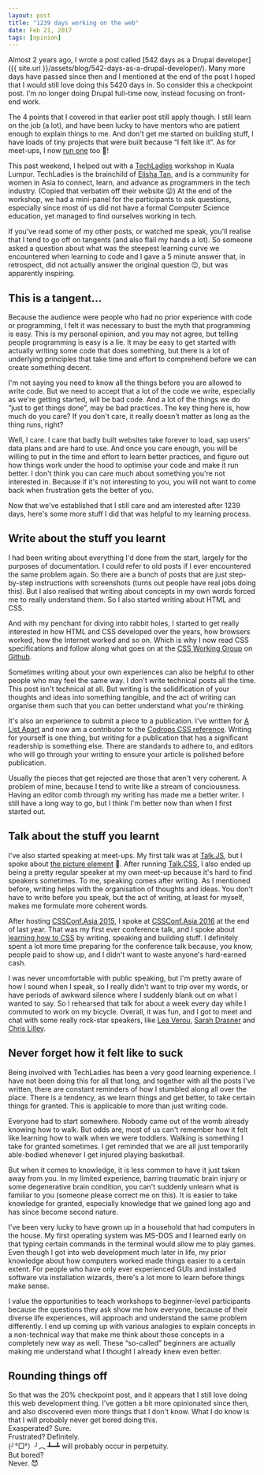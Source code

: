 ```yaml
---
layout: post
title: "1239 days working on the web"
date: Feb 21, 2017
tags: [opinion]
---
```

Almost 2 years ago, I wrote a post called [542 days as a Drupal developer]({{ site.url }}/assets/blog/542-days-as-a-drupal-developer/). Many more days have passed since then and I mentioned at the end of the post I hoped that I would still love doing this 5420 days in. So consider this a checkpoint post. I'm no longer doing Drupal full-time now, instead focusing on front-end work. 

The 4 points that I covered in that earlier post still apply though. I still learn on the job (a lot), and have been lucky to have mentors who are patient enough to explain things to me. And don't get me started on building stuff, I have loads of tiny projects that were built because “I felt like it”. As for meet-ups, I now [run one](https://singaporecss.github.io/) too <span class="emoji" role="img" tabindex="0" aria-label="person gesturing ok">&#x1F646;</span>!

This past weekend, I helped out with a [TechLadies](http://www.techladies.co/) workshop in Kuala Lumpur. TechLadies is the brainchild of [Elisha Tan](http://elishatan.com/), and is a community for women in Asia to connect, learn, and advance as programmers in the tech industry. (Copied that verbatim off their website <span class="emoji" role="img" tabindex="0" aria-label="face with stuck-out tongue">&#x1F61B;</span>) At the end of the workshop, we had a mini-panel for the participants to ask questions, especially since most of us did not have a formal Computer Science education, yet managed to find ourselves working in tech.

If you've read some of my other posts, or watched me speak, you'll realise that I tend to go off on tangents (and also flail my hands a lot). So someone asked a question about what was the steepest learning curve we encountered when learning to code and I gave a 5 minute answer that, in retrospect, did not actually answer the original question <span class="emoji" role="img" tabindex="0" aria-label="pensive face">&#x1F614;</span>, but was apparently inspiring.

## This is a tangent...

Because the audience were people who had no prior experience with code or programming, I felt it was necessary to bust the myth that programming is easy. This is my personal opinion, and you may not agree, but telling people programming is easy is a lie. It may be easy to get started with actually writing some code that does something, but there is a lot of underlying principles that take time and effort to comprehend before we can create something decent.

I'm not saying you need to know all the things before you are allowed to write code. But we need to accept that a lot of the code we write, especially as we're getting started, will be bad code. And a lot of the things we do “just to get things done”, may be bad practices. The key thing here is, how much do you care? If you don't care, it really doesn't matter as long as the thing runs, right?

Well, I care. I care that badly built websites take forever to load, sap users' data plans and are hard to use. And once you care enough, you will be willing to put in the time and effort to learn better practices, and figure out how things work under the hood to optimise your code and make it run better. I don't think you can care much about something you're not interested in. Because if it's not interesting to you, you will not want to come back when frustration gets the better of you.

Now that we've established that I still care and am interested after 1239 days, here's some more stuff I did that was helpful to my learning process.

## Write about the stuff you learnt

I had been writing about everything I'd done from the start, largely for the purposes of documentation. I could refer to old posts if I ever encountered the same problem again. So there are a bunch of posts that are just step-by-step instructions with screenshots (turns out people have real jobs doing this). But I also realised that writing about concepts in my own words forced me to really understand them. So I also started writing about HTML and CSS.

And with my penchant for diving into rabbit holes, I started to get really interested in how HTML and CSS developed over the years, how browsers worked, how the Internet worked and so on. Which is why I now read CSS specifications and follow along what goes on at the [CSS Working Group](https://www.w3.org/blog/CSS/) on [Github](https://github.com/w3c/csswg-drafts).

Sometimes writing about your own experiences can also be helpful to other people who may feel the same way. I don't write technical posts all the time. This post isn't technical at all. But writing is the solidification of your thoughts and ideas into something tangible, and the act of writing can organise them such that you can better understand what you're thinking.

It's also an experience to submit a piece to a publication. I've written for [A List Apart](https://alistapart.com/) and now am a contributor to the [Codrops CSS reference](https://tympanus.net/codrops/css_reference/). Writing for yourself is one thing, but writing for a publication that has a significant readership is something else. There are standards to adhere to, and editors who will go through your writing to ensure your article is polished before publication. 

Usually the pieces that get rejected are those that aren't very coherent. A problem of mine, because I tend to write like a stream of conciousness. Having an editor comb through my writing has made me a better writer. I still have a long way to go, but I think I'm better now than when I first started out.

## Talk about the stuff you learnt

I've also started speaking at meet-ups. My first talk was at [Talk.JS](https://www.meetup.com/Singapore-JS/), but I spoke about [the picture element](https://engineers.sg/video/using-responsive-images-now-talk-js--269) <span class="emoji" role="img" tabindex="0" aria-label="person shrugging">&#x1F937;</span>. After running [Talk.CSS](https://singaporecss.github.io/), I also ended up being a pretty regular speaker at my own meet-up because it's hard to find speakers sometimes. To me, speaking comes after writing. As I mentioned before, writing helps with the organisation of thoughts and ideas. You don't have to write before you speak, but the act of writing, at least for myself, makes me formulate more coherent words.

After hosting [CSSConf.Asia 2015](https://2015.cssconf.asia/), I spoke at [CSSConf.Asia 2016](https://2016.cssconf.asia/) at the end of last year. That was my first ever conference talk, and I spoke about [learning how to CSS](https://www.youtube.com/watch?v=gJA5sdyCWNQ) by writing, speaking and building stuff. I definitely spent a lot more time preparing for the conference talk because, you know, people paid to show up, and I didn't want to waste anyone's hard-earned cash.

I was never uncomfortable with public speaking, but I'm pretty aware of how I sound when I speak, so I really didn't want to trip over my words, or have periods of awkward silence where I suddenly blank out on what I wanted to say. So I rehearsed that talk for about a week every day while I commuted to work on my bicycle. Overall, it was fun, and I got to meet and chat with some really rock-star speakers, like [Lea Verou](http://lea.verou.me/), [Sarah Drasner](http://sarahdrasnerdesign.com/) and [Chris Lilley](https://twitter.com/svgeesus).

## Never forget how it felt like to suck

Being involved with TechLadies has been a very good learning experience. I have not been doing this for all that long, and together with all the posts I've written, there are constant reminders of how I stumbled along all over the place. There is a tendency, as we learn things and get better, to take certain things for granted. This is applicable to more than just writing code.

Everyone had to start somewhere. Nobody came out of the womb already knowing how to walk. But odds are, most of us can't remember how it felt like learning how to walk when we were toddlers. Walking is something I take for granted sometimes. I get reminded that we are all just temporarily able-bodied whenever I get injured playing basketball.

But when it comes to knowledge, it is less common to have it just taken away from you. In my limited experience, barring traumatic brain injury or some degenerative brain condition, you can't suddenly unlearn what is familiar to you (someone please correct me on this). It is easier to take knowledge for granted, especially knowledge that we gained long ago and has since become second nature.

I've been very lucky to have grown up in a household that had computers in the house. My first operating system was MS-DOS and I learned early on that typing certain commands in the terminal would allow me to play games. Even though I got into web development much later in life, my prior knowledge about how computers worked made things easier to a certain extent. For people who have only ever experienced GUIs and installed software via installation wizards, there's a lot more to learn before things make sense.

I value the opportunities to teach workshops to beginner-level participants because the questions they ask show me how everyone, because of their diverse life experiences, will approach and understand the same problem differently. I end up coming up with various analogies to explain concepts in a non-technical way that make me think about those concepts in a completely new way as well. These “so-called” beginners are actually making me understand what I thought I already knew even better.

## Rounding things off

So that was the 20% checkpoint post, and it appears that I still love doing this web development thing. I've gotten a bit more opinionated since then, and also discovered even more things that I don't know. What I do know is that I will probably never get bored doing this.  
Exasperated? Sure.  
Frustrated? Definitely.  
<span class="kaomoji">(╯°□°）╯︵ ┻━┻</span> will probably occur in perpetuity.  
But bored?  
Never. <span class="emoji" role="img" tabindex="0" aria-label="smiling face with horns">&#x1F608;</span>

